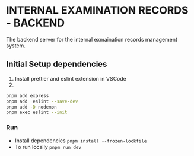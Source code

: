 # INTERNAL EXAMINATION RECORDS - BACKEND

The backend server for the internal exmaination records management system.

## Initial Setup dependencies

1. Install prettier and eslint extension in VSCode
2.

```bash
pnpm add express
pnpm add  eslint --save-dev
pnpm add -D nodemon
pnpm exec eslint --init
```

### Run

- Install dependencies
  `pnpm install --frozen-lockfile`
- To run locally
  `pnpm run dev`
